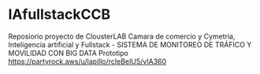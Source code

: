 # IAfullstackCCB
Reposiorio proyecto de ClousterLAB Camara de comercio y Cymetria, Inteligencia artificial y Fullstack - SISTEMA DE MONITOREO DE TRÁFICO  Y MOVILIDAD CON BIG DATA
Prototipo
https://partyrock.aws/u/lapillo/rcIeBeIU5/vIA360
